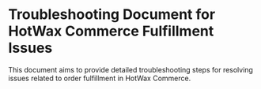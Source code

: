 # Troubleshooting Document for HotWax Commerce Fulfillment Issues

This document aims to provide detailed troubleshooting steps for resolving issues related to order fulfillment in HotWax Commerce.